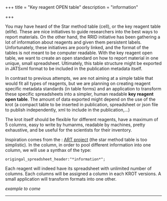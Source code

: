 +++
title = "Key reagent OPEN table"
description = "information"

+++

You may have heard of the Star method table (cell), or the key reagent table (elife). These are nice initiatives to guide researchers into the best ways to report materials. On the other hand, the RRID initiative has been gathering a lot of information about reagents and given them persistent labels. Unfortunately, these initiatives are poorly linked, and the format of the tables is not meant to be computer readable. With the key reagent open table, we want to create an open standard on how to report  material in one unique, small spreadsheet. Ultimately, this table structure might be exported in JATSxml format to be included in the publication metadata itself.

In contrast to previous attempts, we are not aiming at a simple table that would fit all types of reagents, but we are planning on creating reagent specific metadata standards (in table forms) and an application to transform these specific spreadsheets into a simpler, human readable **key reagent open table**. The amount of data exported might depend on the use of the krot (a compact table to be inserted in publication, spreadsheet or json file to publish independently, xml to include in the publication,...)




The krot itself should be flexible for different reagents, have a maximum of 5 columns, easy to write by humanms, readable by machines, pretty exhaustive, and be useful for the scientists for their inventory. 

Inspiration comes from the : [ART project](https://wiki.flybase.org/wiki/FlyBase:Author_Reagent_Table_(ART)) (the star method table is too simplistic). In the column, in order to pool different information into one column, we will use a synthax of the type:

`origingal_spreadsheet_header:"*information*";`

Each reagent will indeed have its spreadsheet with unlimited number of columns. Each columns will be assigned a column in each KROT versions. A small application will transform formats into one other. 

*example to come*

---

